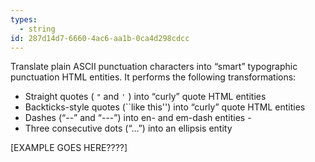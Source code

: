 ```yaml
---
types:
  - string
id: 287d14d7-6660-4ac6-aa1b-0ca4d298cdcc
---
```

Translate plain ASCII punctuation characters into “smart” typographic punctuation HTML entities. It performs the following transformations:

- Straight quotes ( `"` and `'` ) into “curly” quote HTML entities
- Backticks-style quotes (``like this'') into “curly” quote HTML entities
- Dashes (“--” and “---”) into en- and em-dash entities -
- Three consecutive dots (“...”) into an ellipsis entity

[EXAMPLE GOES HERE????]

